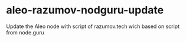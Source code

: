 # aleo-razumov-nodguru-update
Update the Aleo node with script of razumov.tech wich based on script from node.guru
